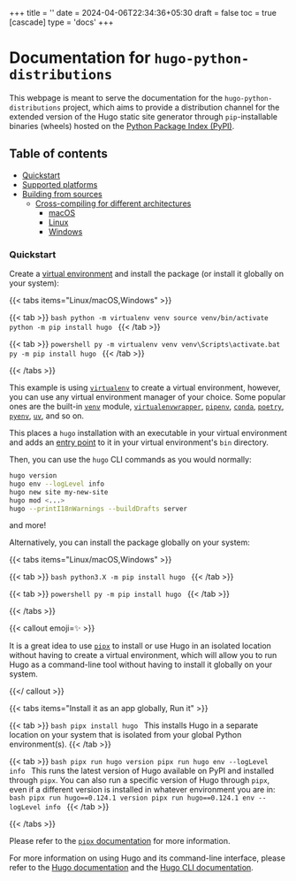 +++
title = ''
date = 2024-04-06T22:34:36+05:30
draft = false
toc = true
[cascade]
    type = 'docs'
+++

# Documentation for `hugo-python-distributions`

This webpage is meant to serve the documentation for the `hugo-python-distributions` project, which aims to provide a distribution
channel for the extended version of the Hugo static site generator through `pip`-installable binaries (wheels) hosted on the [Python Package Index (PyPI)](https://pypi.org/).

## Table of contents

- [Quickstart](#quickstart)
- [Supported platforms](#supported-platforms)
- [Building from sources](building-from-sources/)
  - [Cross-compiling for different architectures](#cross-compiling-for-different-architectures)
    - [macOS](#macos)
    - [Linux](#linux)
    - [Windows](#windows)


### Quickstart

Create a [virtual environment](https://realpython.com/python-virtual-environments-a-primer/) and install the package (or install it globally on your system):

{{< tabs items="Linux/macOS,Windows" >}}

  {{< tab >}}
    ```bash
    python -m virtualenv venv
    source venv/bin/activate
    python -m pip install hugo
    ```
  {{< /tab >}}

  {{< tab >}}
    ```powershell
    py -m virtualenv venv
    venv\Scripts\activate.bat
    py -m pip install hugo
    ```
  {{< /tab >}}

{{< /tabs >}}

This example is using [`virtualenv`](https://virtualenv.pypa.io/en/latest/) to create a virtual environment, however, you can use any virtual environment manager of your choice. Some popular ones are the built-in [`venv`](https://docs.python.org/3/library/venv.html) module, [`virtualenvwrapper`](https://virtualenvwrapper.readthedocs.io/en/latest/), [`pipenv`](https://pipenv.pypa.io/en/latest/), [`conda`](https://docs.conda.io/en/latest/), [`poetry`](https://python-poetry.org/), [`pyenv`](https://github.com/pyenv/pyenv), [`uv`](https://github.com/astral-sh/uv), and so on.

This places a `hugo` installation with an executable in your virtual environment and adds an [entry point](https://packaging.python.org/en/latest/specifications/entry-points/) to it in your virtual environment's `bin` directory.

Then, you can use the `hugo` CLI commands as you would normally:

```bash
hugo version
hugo env --logLevel info
hugo new site my-new-site
hugo mod <...>
hugo --printI18nWarnings --buildDrafts server
```

and more!

Alternatively, you can install the package globally on your system:

{{< tabs items="Linux/macOS,Windows" >}}

  {{< tab >}}
    ```bash
    python3.X -m pip install hugo
    ```
  {{< /tab >}}

  {{< tab >}}
    ```powershell
    py -m pip install hugo
    ```
  {{< /tab >}}

{{< /tabs >}}

{{< callout emoji=✨ >}}

It is a great idea to use [`pipx`](https://github.com/pypa/pipx) to install or use Hugo in an isolated location without having to create a virtual environment, which will allow you to run Hugo as a command-line tool without having to install it globally on your system.

{{</ callout >}}


{{< tabs items="Install it as an app globally, Run it" >}}

  {{< tab >}}
    ```bash
    pipx install hugo
    ```
    This installs Hugo in a separate location on your system that is isolated from your global Python environment(s).
  {{< /tab >}}

  {{< tab >}}
    ```bash
    pipx run hugo version
    pipx run hugo env --logLevel info
    ```
    This runs the latest version of Hugo available on PyPI and installed through `pipx`. You can also run a specific version of Hugo through `pipx`, even if a different version is installed in whatever environment you are in:
    ```bash
    pipx run hugo==0.124.1 version
    pipx run hugo==0.124.1 env --logLevel info
    ```
  {{< /tab >}}

{{< /tabs >}}

Please refer to the [`pipx` documentation](https://pipx.pypa.io/stable/) for more information.

For more information on using Hugo and its command-line interface, please refer to the [Hugo documentation](https://gohugo.io/documentation/) and the [Hugo CLI documentation](https://gohugo.io/commands/).
